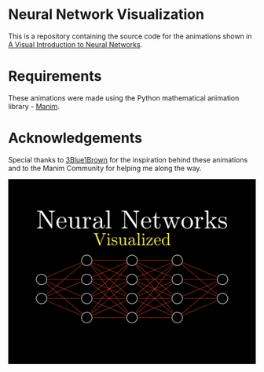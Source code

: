 # Neural Network Visualization
This is a repository containing the source code for the animations shown in [A Visual Introduction to Neural Networks](). 

# Requirements
These animations were made using the Python mathematical animation library - [Manim](https://docs.manim.community/en/v0.2.0/). 

# Acknowledgements
Special thanks to [3Blue1Brown](https://www.youtube.com/channel/UCYO_jab_esuFRV4b17AJtAw) for the inspiration behind these animations and to the Manim Community for helping me along the way.

![alt text](https://github.com/StuartWaller/nn-visualization-video/blob/master/nn_cover.PNG)

